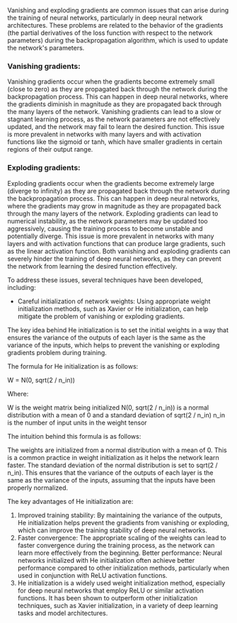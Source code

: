 Vanishing and exploding gradients are common issues that can arise during the training of neural networks, particularly in deep neural network architectures. These problems are related to the behavior of the gradients (the partial derivatives of the loss function with respect to the network parameters) during the backpropagation algorithm, which is used to update the network's parameters.

### Vanishing gradients:
Vanishing gradients occur when the gradients become extremely small (close to zero) as they are propagated back through the network during the backpropagation process.
This can happen in deep neural networks, where the gradients diminish in magnitude as they are propagated back through the many layers of the network.
Vanishing gradients can lead to a slow or stagnant learning process, as the network parameters are not effectively updated, and the network may fail to learn the desired function.
This issue is more prevalent in networks with many layers and with activation functions like the sigmoid or tanh, which have smaller gradients in certain regions of their output range.

### Exploding gradients:
Exploding gradients occur when the gradients become extremely large (diverge to infinity) as they are propagated back through the network during the backpropagation process.
This can happen in deep neural networks, where the gradients may grow in magnitude as they are propagated back through the many layers of the network.
Exploding gradients can lead to numerical instability, as the network parameters may be updated too aggressively, causing the training process to become unstable and potentially diverge.
This issue is more prevalent in networks with many layers and with activation functions that can produce large gradients, such as the linear activation function.
Both vanishing and exploding gradients can severely hinder the training of deep neural networks, as they can prevent the network from learning the desired function effectively.

To address these issues, several techniques have been developed, including:

- Careful initialization of network weights: Using appropriate weight initialization methods, such as Xavier or He initialization, can help mitigate the problem of vanishing or exploding gradients.

The key idea behind He initialization is to set the initial weights in a way that ensures the variance of the outputs of each layer is the same as the variance of the inputs, which helps to prevent the vanishing or exploding gradients problem during training.

The formula for He initialization is as follows:

W = N(0, sqrt(2 / n_in))

Where:

W is the weight matrix being initialized
N(0, sqrt(2 / n_in)) is a normal distribution with a mean of 0 and a standard deviation of sqrt(2 / n_in)
n_in is the number of input units in the weight tensor

The intuition behind this formula is as follows:

The weights are initialized from a normal distribution with a mean of 0. This is a common practice in weight initialization as it helps the network learn faster. The standard deviation of the normal distribution is set to sqrt(2 / n_in). This ensures that the variance of the outputs of each layer is the same as the variance of the inputs, assuming that the inputs have been properly normalized.

The key advantages of He initialization are:

1. Improved training stability: By maintaining the variance of the outputs, He initialization helps prevent the gradients from vanishing or exploding, which can improve the training stability of deep neural networks.
2. Faster convergence: The appropriate scaling of the weights can lead to faster convergence during the training process, as the network can learn more effectively from the beginning.
Better performance: Neural networks initialized with He initialization often achieve better performance compared to other initialization methods, particularly when used in conjunction with ReLU activation functions.
3. He initialization is a widely used weight initialization method, especially for deep neural networks that employ ReLU or similar activation functions. It has been shown to outperform other initialization techniques, such as Xavier initialization, in a variety of deep learning tasks and model architectures.
